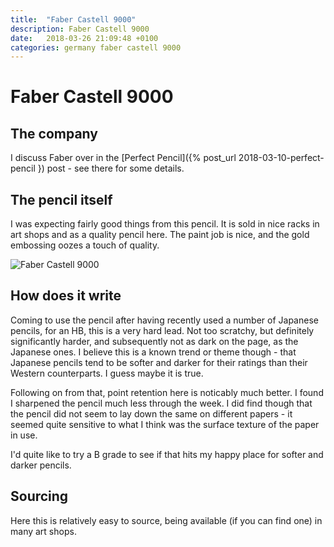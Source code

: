 ```yaml
---
title:  "Faber Castell 9000"
description: Faber Castell 9000
date:   2018-03-26 21:09:48 +0100
categories: germany faber castell 9000
---
```


# Faber Castell 9000

## The company

I discuss Faber over in the [Perfect Pencil]({% post_url 2018-03-10-perfect-pencil })
post - see there for some details.

## The pencil itself

I was expecting fairly good things from this pencil. It is sold in nice racks in art
shops and as a quality pencil here. The paint job is nice, and the gold embossing
oozes a touch of quality.

![Faber Castell 9000]({{site.url}}/images/images/castell_9000.jpg)

## How does it write

Coming to use the pencil after having recently used a number of Japanese pencils,
for an HB, this is a very hard lead. Not too scratchy, but definitely significantly
harder, and subsequently not as dark on the page, as the Japanese ones. I believe this
is a known trend or theme though - that Japanese pencils tend to be softer and darker
for their ratings than their Western counterparts. I guess maybe it is true.

Following on from that, point retention here is noticably much better. I found I
sharpened the pencil much less through the week. I did find though that the pencil did
not seem to lay down the same on different papers - it seemed quite sensitive to what I
think was the surface texture of the paper in use.

I'd quite like to try a B grade to see if that hits my happy place for softer and darker
pencils.

## Sourcing

Here this is relatively easy to source, being available (if you can find one) in many
art shops.

